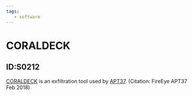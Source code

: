 ```yaml
---
tags:
   - software
---
```

# CORALDECK
## ID:S0212
[CORALDECK](/mitre/software/S0212) is an exfiltration tool used by [APT37](/mitre/groups/G0067). (Citation: FireEye APT37 Feb 2018)
